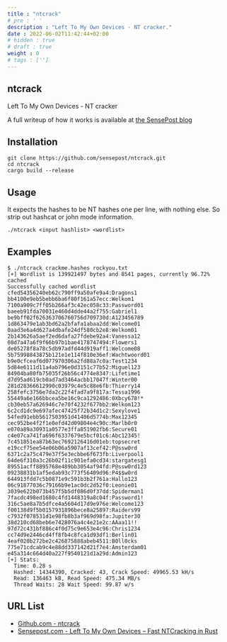 ```yaml
---
title : "ntcrack"
# pre : ' '
description : "Left To My Own Devices - NT cracker."
date : 2022-06-02T11:42:44+02:00
# hidden : true
# draft : true
weight : 0
# tags : ['']
---
```


## ntcrack

Left To My Own Devices - NT cracker

A full writeup of how it works is available at [the SensePost blog](https://sensepost.com/blog/2022/left-to-my-own-devices-fast-ntcracking-in-rust/)

## Installation

```plain
git clone https://github.com/sensepost/ntcrack.git
cd ntcrack
cargo build --release
```

## Usage

It expects the hashes to be NT hashes one per line, with nothing else. So strip out hashcat or john mode information.

```plain
./ntcrack <input hashlist> <wordlist>
```

## Examples

```plain
$ ./ntcrack crackme.hashes rockyou.txt 
[+] Wordlist is 139921497 bytes and 8541 pages, currently 96.72% cached
Successfully cached wordlist
cfed54356240eb62c790ff9a50afe9a4:Dragons1
bb4100e9eb5bebb6ba6f80f161a57ecc:Welkom1
7100a909c7ff05b266af3c42ec058c33:Password01
baeeb91fda70031e460d4dde44a2f755:Gabriel1
be9bff02f626363706760756d709730d:A123456789
1d863479e1ab3bd62a2bfafa1abaa2dd:Welcome01
0aad3e6a4d627a4dbafe24df580cb2e8:Welkom01
2b143626a5aef2ed6dafa27fdebe92a4:Vanessa12
08d7a47a6f9f66b97b1bae4178747494:Flowers1
de05278f8a78c5db97adfd44d919aff1:Welcome08
5b75998843875b121e1e114f810e36ef:Wachtwoord01
b9e0cfceaf6d077970306a2fd88a7c0a:Test1234
5d84e6111d11a4ab796e0d3151c77b52:Miguel123
84904ba80fb75035f26b56c4774e8347:Lifetime1
d7d95ad619cb0ad7ad3464acbb17047f:Winter00
281d28366612990c03979c4e5c88e6fb:Thierry14
258fefc3756e7da2c22f4fad7a9f817a:Tessa1996
55449a6e166bbcea5be16c9ca1292486:0Xbcy678!*
cb30eb57a626946c7e70f4232f677bb2:Welkom123
6c2cd1dc9e697afec47425f72b34d1c2:Sexylove1
54fed91ebb5617503951d41406d5774b:Max12345
cec952be4f2f1e0efd42d09804e4c90c:Marlb0r0
e070a89a30931a0577e3ffa851902fb6:Secure01
c4e07ca741fa696f6337679e5bcf01c6:Abc12345!
7c451851ea87b63ec7692126416d01eb:topsecret
e19ccf75ee54e06b06a5907af13cef42:P@ssw0rd
6371c2a75c479e37f5e3ecbbe6f673fb:Liverpool1
64de6f310a3c26b02f11c901efa0cd34:stargatesg1
89551acff8895768e489bb3054af94fd:P@ssw0rd123
09238831b1af5edab93c773f56409d96:P4$$w0rd
644913fdd7c5b0871e9c591b3b2f761a:Hallo123
06c91877036c79166b9e1ac0dc2d52f0:Leonie01
3039e622b073b457f5b5df086d0f37dd:Spiderman1
7facdc498ed1680c4fd1448319a8c04f:Password1!
316c5ae8a7b5dfce4a5604d17d9e976e:Welcome123
f00138d9f5b0157931896bece8a25897:Raiders99
c7932f078531d1e98fb8b3af969d98fa:Jupiter30
38d210cd68beb6e7428076a4c4e21e2c:AAaa11!!
97d72c431bf886c4f0d75c9e653e4c96:Chris1234
cc74d9e2446cd4ff8fb4c8fca1d93df1:Berlin01
4eaf020b272be2c426875888abeb4511:B0ll0cks
775e71cdcab9c4e88dd337142d21f7e4:Amsterdam01
e45a314c664d40a227f9540121d1a29d:Admin123
[+] Stats:
  Time: 0.28 s
  Hashed: 14344390, Cracked: 43, Crack Speed: 49965.53 kH/s
  Read: 136463 kB, Read Speed: 475.34 MB/s
  Thread Waits: 28 Wait Speed: 99.87 w/s
```

## URL List

- [Github.com - ntcrack](https://github.com/sensepost/ntcrack)
- [Sensepost.com - Left To My Own Devices – Fast NTCracking in Rust](https://sensepost.com/blog/2022/left-to-my-own-devices-fast-ntcracking-in-rust/)
